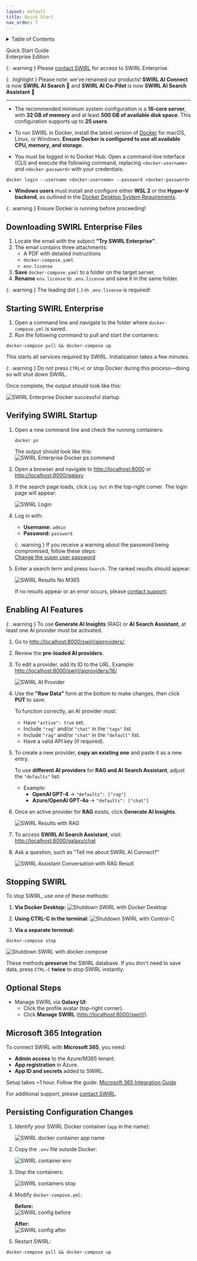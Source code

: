 ```yaml
---
layout: default
title: Quick Start
nav_order: 7
---
```

<details markdown="block">
  <summary>
    Table of Contents
  </summary>
  {: .text-delta }
- TOC
{:toc}
</details>

<span class="big-text">Quick Start Guide</span><br/><span class="med-text">Enterprise Edition</span>

{: .warning }
Please [contact SWIRL](mailto:hello@swirlaiconnect.com) for access to SWIRL Enterprise.

{: .highlight }
Please note: we've renamed our products! **SWIRL AI Connect** is now **SWIRL AI Search** 🔎 and **SWIRL AI Co-Pilot** is now **SWIRL AI Search Assistant** 🤖

---

* The recommended minimum system configuration is a **16-core server**, with **32 GB of memory** and at least **500 GB of available disk space**. This configuration supports up to **25 users**.

* To run SWIRL in Docker, install the latest version of [Docker](https://docs.docker.com/get-docker/) for macOS, Linux, or Windows. **Ensure Docker is configured to use all available CPU, memory, and storage.**

* You must be logged in to Docker Hub. Open a command-line interface (CLI) and execute the following command, replacing `<docker-username>` and `<docker-password>` with your credentials:

```shell
docker login --username <docker-username> --password <docker-password>
```

* **Windows users** must install and configure either **WSL 2** or the **Hyper-V backend**, as outlined in the [Docker Desktop System Requirements](https://docs.docker.com/desktop/install/windows-install/#system-requirements).

{: .warning }
Ensure Docker is running before proceeding!

## Downloading SWIRL Enterprise Files

1. Locate the email with the subject **"Try SWIRL Enterprise"**.
2. The email contains three attachments:
   - A PDF with detailed instructions
   - `docker-compose.yaml`
   - `env.license`
3. **Save** `docker-compose.yaml` to a folder on the target server.
4. **Rename** `env.license` to `.env.license` and save it in the same folder.

{: .warning }
The leading dot (`.`) in `.env.license` is required!

## Starting SWIRL Enterprise

1. Open a command line and navigate to the folder where `docker-compose.yml` is saved.
2. Run the following command to pull and start the containers:

```shell
docker-compose pull && docker-compose up
```

This starts all services required by SWIRL. Initialization takes a few minutes.

{: .warning }
Do not press `CTRL+C` or stop Docker during this process—doing so will shut down SWIRL.

Once complete, the output should look like this: 

![SWIRL Enterprise Docker successful startup](images/swirl_enterprise_docker_started.png)

## Verifying SWIRL Startup

1. Open a new command line and check the running containers:

    ```shell
    docker ps
    ```

    The output should look like this:
    ![SWIRL Enterprise Docker ps command](images/swirl_docker_ps.png)

2. Open a browser and navigate to <http://localhost:8000> or <http://localhost:8000/galaxy>  

3. If the search page loads, click `Log Out` in the top-right corner. The login page will appear:

    ![SWIRL Login](images/swirl_40_login.png)

4. Log in with:

   - **Username:** `admin`  
   - **Password:** `password`  

   {: .warning }
   If you receive a warning about the password being compromised, follow these steps:  
   [Change the super user password](./Admin-Guide#changing-the-super-user-password)

5. Enter a search term and press `Search`. The ranked results should appear:

    ![SWIRL Results No M365](images/swirl_40_results.png)

    If no results appear or an error occurs, please [contact support](#support).

## Enabling AI Features

{: .warning }
To use **Generate AI Insights** (RAG) or **AI Search Assistant**, at least one AI provider must be activated.

1. Go to [http://localhost:8000/swirl/aiproviders/](http://localhost:8000/swirl/aiproviders/).
2. Review the **pre-loaded AI providers**.
3. To edit a provider, add its ID to the URL. Example: <http://localhost:8000/swirl/aiproviders/16/>

    ![SWIRL AI Provider](images/swirl_aip_1.png)

4. Use the **"Raw Data"** form at the bottom to make changes, then click **PUT** to save.

    To function correctly, an AI provider must:

    - Have `"active": true` set.
    - Include `"rag"` and/or `"chat"` in the `"tags"` list.
    - Include `"rag"` and/or `"chat"` in the `"default"` list.
    - Have a valid API key (if required).

5. To create a new provider, **copy an existing one** and paste it as a new entry.

    To use **different AI providers** for **RAG and AI Search Assistant**, adjust the `"defaults"` list:

    - Example:  
      - **OpenAI GPT-4** → `"defaults": ["rag"]`
      - **Azure/OpenAI GPT-4o** → `"defaults": ["chat"]`

6. Once an active provider for **RAG** exists, click **Generate AI Insights**.

    ![SWIRL Results with RAG](images/swirl_40_community_rag.png)

7. To access **SWIRL AI Search Assistant**, visit: [http://localhost:8000/galaxy/chat](http://localhost:8000/galaxy/chat)

8. Ask a question, such as "Tell me about SWIRL AI Connect?"

    ![SWIRL Assistant Conversation with RAG Result](images/swirl_40_enterprise_assistant_rag.png)

## Stopping SWIRL

To stop SWIRL, use one of these methods:

1. **Via Docker Desktop:**
   ![Shutdown SWIRL with Docker Desktop](images/shutdown_docker.png)

2. **Using CTRL-C in the terminal:**
   ![Shutdown SWIRL with Control-C](images/shutdown_ctl_c.png)

3. **Via a separate terminal:**

```shell
docker-compose stop
```

   ![Shutdown SWIRL with docker compose](images/shutdown_compose.png)

These methods **preserve** the SWIRL database. If you don't need to save data, press `CTRL-C` **twice** to stop SWIRL instantly.

## Optional Steps

- Manage SWIRL via **Galaxy UI**:
  - Click the profile avatar (top-right corner).
  - Click **Manage SWIRL** ([http://localhost:8000/swirl/](http://localhost:8000/swirl/)).

## Microsoft 365 Integration

To connect SWIRL with **Microsoft 365**, you need:

- **Admin access** to the Azure/M365 tenant.
- **App registration** in Azure.
- **App ID and secrets** added to SWIRL.

Setup takes ~1 hour. Follow the guide: [Microsoft 365 Integration Guide](./M365-Guide)

For additional support, please [contact SWIRL](#support).

## Persisting Configuration Changes

1. Identify your SWIRL Docker container (`app` in the name):

   ![SWIRL docker container app name](images/persist_1.png)

2. Copy the `.env` file outside Docker:

   ![SWIRL container env](images/persist_env1.png)

3. Stop the containers:

   ![SWIRL containers stop](images/persist_stop.png)

4. Modify `docker-compose.yml`:

   **Before:**  
   ![SWIRL config before](images/persist_before.png)

   **After:**  
   ![SWIRL config after](images/persist_after.png)

5. Restart SWIRL:

```shell
docker-compose pull && docker-compose up
```